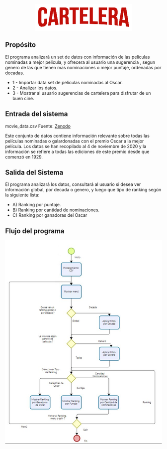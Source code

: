 
<div align="center">
  <img src="/images/CARTELERA.png">
</div>

## Propósito

El programa analizará un set de datos con información de las peliculas nominadas a mejor pelicula, y ofrecera al usuario una sugerencia , segun genero de las que tienen mas nominaciones o mejor puntaje, ordenadas por decadas.

- 1 - Importar data set de peliculas nominadas al Oscar.
- 2 - Analizar los datos.
- 3 - Mostrar al usuario sugerencias de cartelera para disfrutar de un buen cine. 


## Entrada del sistema
movie_data.csv
Fuente:  [Zenodo](https://zenodo.org/record/4244691#.YmW_eNpBzIW/)

Este conjunto de datos contiene información relevante sobre todas las películas nominadas o galardonadas con el premio Oscar a la mejor película. Los datos se han recopilado al 4 de noviembre de 2020 y la información se refiere a todas las ediciones de este premio desde que comenzó en 1929.


## Salida del Sistema

El programa analizará los datos, consultará al usuario si desea ver información global, por decada o genero,  y luego  que tipo de ranking según la siguiente lista: 

- A) Ranking por puntaje.
- B) Ranking por cantidad de nominaciones.
- C) Ranking por ganadoras del Oscar 


## Flujo del programa
<div align="center">
  <img src="/images/diagrama.jpg">
</div>
